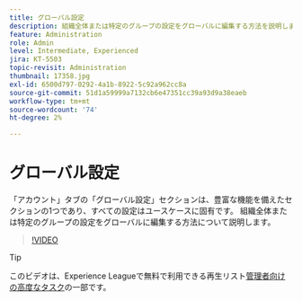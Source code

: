 ```yaml
---
title: グローバル設定
description: 組織全体または特定のグループの設定をグローバルに編集する方法を説明します
feature: Administration
role: Admin
level: Intermediate, Experienced
jira: KT-5503
topic-revisit: Administration
thumbnail: 17358.jpg
exl-id: 6500d797-0292-4a1b-8922-5c92a962cc8a
source-git-commit: 51d1a59999a7132cb6e47351cc39a93d9a38eaeb
workflow-type: tm+mt
source-wordcount: '74'
ht-degree: 2%

---
```


# グローバル設定

「アカウント」タブの「グローバル設定」セクションは、豊富な機能を備えたセクションの1つであり、すべての設定はユースケースに固有です。 組織全体または特定のグループの設定をグローバルに編集する方法について説明します。

>[!VIDEO](https://video.tv.adobe.com/v/3452103?quality=12&learn=on&hidetitle=true&captions=jpn)

>[!TIP]
>
>このビデオは、Experience Leagueで無料で利用できる再生リスト[管理者向けの高度なタスク](https://experienceleague.adobe.com/ja/playlists/acrobat-sign-perform-advanced-tasks-administrators)の一部です。
